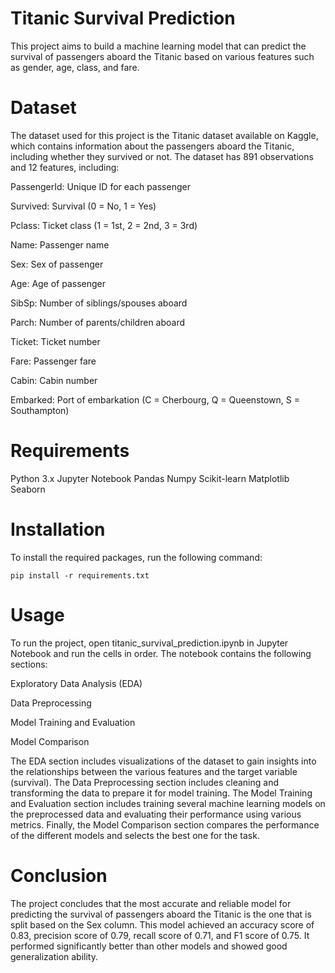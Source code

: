 # Titanic Survival Prediction

This project aims to build a machine learning model that can predict the survival of passengers aboard the Titanic based on various features such as gender, age, class, and fare.

# Dataset
The dataset used for this project is the Titanic dataset available on Kaggle, which contains information about the passengers aboard the Titanic, including whether they survived or not. The dataset has 891 observations and 12 features, including:

PassengerId: Unique ID for each passenger

Survived: Survival (0 = No, 1 = Yes)

Pclass: Ticket class (1 = 1st, 2 = 2nd, 3 = 3rd)

Name: Passenger name

Sex: Sex of passenger

Age: Age of passenger

SibSp: Number of siblings/spouses aboard

Parch: Number of parents/children aboard

Ticket: Ticket number

Fare: Passenger fare

Cabin: Cabin number

Embarked: Port of embarkation (C = Cherbourg, Q = Queenstown, S = Southampton)

# Requirements
Python 3.x
Jupyter Notebook
Pandas
Numpy
Scikit-learn
Matplotlib
Seaborn

# Installation
To install the required packages, run the following command:

```pip install -r requirements.txt```

# Usage
To run the project, open titanic_survival_prediction.ipynb in Jupyter Notebook and run the cells in order. The notebook contains the following sections:

Exploratory Data Analysis (EDA)

Data Preprocessing

Model Training and Evaluation

Model Comparison

The EDA section includes visualizations of the dataset to gain insights into the relationships between the various features and the target variable (survival). The Data Preprocessing section includes cleaning and transforming the data to prepare it for model training. The Model Training and Evaluation section includes training several machine learning models on the preprocessed data and evaluating their performance using various metrics. Finally, the Model Comparison section compares the performance of the different models and selects the best one for the task.

# Conclusion

The project concludes that the most accurate and reliable model for predicting the survival of passengers aboard the Titanic is the one that is split based on the Sex column. This model achieved an accuracy score of 0.83, precision score of 0.79, recall score of 0.71, and F1 score of 0.75. It performed significantly better than other models and showed good generalization ability.
